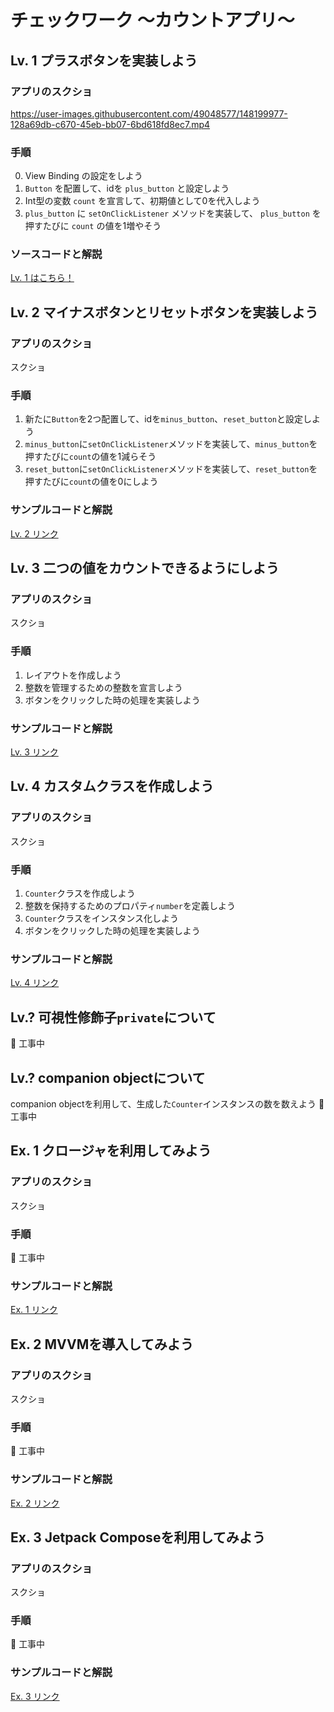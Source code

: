 # チェックワーク 〜カウントアプリ〜

## Lv. 1 プラスボタンを実装しよう

### アプリのスクショ
https://user-images.githubusercontent.com/49048577/148199977-128a69db-c670-45eb-bb07-6bd618fd8ec7.mp4

### 手順
0. View Binding の設定をしよう
1. `Button` を配置して、idを `plus_button` と設定しよう
1. Int型の変数 `count` を宣言して、初期値として0を代入しよう
1. `plus_button` に `setOnClickListener` メソッドを実装して、 `plus_button` を押すたびに `count` の値を1増やそう

### ソースコードと解説
[Lv. 1 はこちら！](https://github.com/Kaito-Dogi/android-school-checkwork-count-plus-button)

## Lv. 2 マイナスボタンとリセットボタンを実装しよう

### アプリのスクショ
スクショ

### 手順
1. 新たに`Button`を2つ配置して、idを`minus_button`、`reset_button`と設定しよう
1. `minus_button`に`setOnClickListener`メソッドを実装して、`minus_button`を押すたびに`count`の値を1減らそう
1. `reset_button`に`setOnClickListener`メソッドを実装して、`reset_button`を押すたびに`count`の値を0にしよう

### サンプルコードと解説
[Lv. 2 リンク]()

## Lv. 3 二つの値をカウントできるようにしよう

### アプリのスクショ
スクショ

### 手順
1. レイアウトを作成しよう
1. 整数を管理するための整数を宣言しよう
1. ボタンをクリックした時の処理を実装しよう

### サンプルコードと解説
[Lv. 3 リンク]()

## Lv. 4 カスタムクラスを作成しよう

### アプリのスクショ
スクショ

### 手順
1. `Counter`クラスを作成しよう
1. 整数を保持するためのプロパティ`number`を定義しよう
1. `Counter`クラスをインスタンス化しよう
1. ボタンをクリックした時の処理を実装しよう

### サンプルコードと解説
[Lv. 4 リンク]()

## Lv.? 可視性修飾子`private`について
🚨 工事中

## Lv.? companion objectについて
companion objectを利用して、生成した`Counter`インスタンスの数を数えよう
🚨 工事中

## Ex. 1 クロージャを利用してみよう

### アプリのスクショ
スクショ

### 手順
🚨 工事中

### サンプルコードと解説
[Ex. 1 リンク]()

## Ex. 2 MVVMを導入してみよう

### アプリのスクショ
スクショ

### 手順
🚨 工事中

### サンプルコードと解説
[Ex. 2 リンク]()

## Ex. 3 Jetpack Composeを利用してみよう

### アプリのスクショ
スクショ

### 手順
🚨 工事中

### サンプルコードと解説
[Ex. 3 リンク]()
